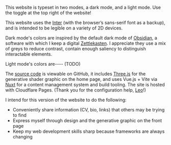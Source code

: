 This website is typeset in two modes, a dark mode, and a light mode. Use the toggle at the top right of the website!

This website uses the [Inter](https://fonts.google.com/specimen/Inter) (with the browser’s sans-serif font as a backup), and is intended to be legible on a variety of 2D devices. 

Dark mode's colors are inspired by the default dark mode of [Obsidian](https://obsidian.md/), a software with which I keep a digital [Zettlekasten](https://en.wikipedia.org/wiki/Zettelkasten). I appreciate they use a mix of greys to reduce contrast, contain enough saliency to distinguish interactable elements.

Light mode's colors are---- (TODO)

The [source code](https://github.com/smrghsh/samir-is-on-the-internet) is viewable on GitHub, it includes [Three.js](https://threejs-journey.com/) for the generative shader graphic on the home page, and uses Vue.js + Vite via [Nuxt](https://nuxt.com/) for a content management system and build tooling. The site is hosted with Cloudflare Pages. (Thank you for the configuration help, [Leo](https://github.com/TheInnerParty)!)

I intend for this version of the website to do the following:
- Conveniently share information (CV, bio, links) that others may be trying to find
- Express myself through design and the generative graphic on the front page
- Keep my web development skills sharp because frameworks are always changing
<!-- - Display a selection of my projects, and be extendable to future work -->


